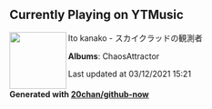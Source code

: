 ## Currently Playing on YTMusic

[<img align="left" width="100" src="https://lh3.googleusercontent.com/tLMENEjaasHdgvuQLY1pysfh7tgVxsFOuOS_WYeBFIxRGUR7qM8QBv85s4KnemVcOZom512KlS2Vlms">](https://music.youtube.com/watch?v=k2LDC0sTsEQ)

Ito kanako - スカイクラッドの観測者

**Albums**: ChaosAttractor

Last updated at 03/12/2021 15:21

#### Generated with [20chan/github-now](https://github.com/20chan/github-now)


<!--
**20chan/20chan** is a ✨ _special_ ✨ repository because its `README.md` (this file) appears on your GitHub profile.

Here are some ideas to get you started:

- 🔭 I’m currently working on ...
- 🌱 I’m currently learning ...
- 👯 I’m looking to collaborate on ...
- 🤔 I’m looking for help with ...
- 💬 Ask me about ...
- 📫 How to reach me: ...
- 😄 Pronouns: ...
- ⚡ Fun fact: ...
-->
